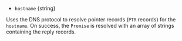<!-- YAML
added: v10.6.0
-->
- `hostname` {string}

Uses the DNS protocol to resolve pointer records (`PTR` records) for the
`hostname`. On success, the `Promise` is resolved with an array of strings
containing the reply records.

